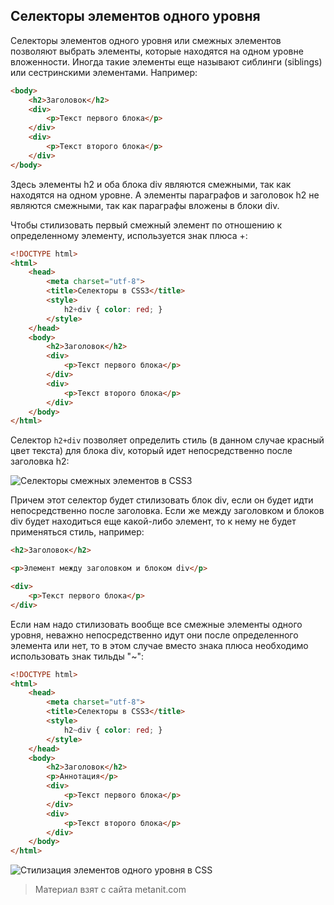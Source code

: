 ## Селекторы элементов одного уровня

Селекторы элементов одного уровня или смежных элементов позволяют выбрать элементы, которые находятся на одном уровне вложенности. Иногда такие элементы еще называют сиблинги (siblings) или сестринскими элементами. Например:

```html
<body>
    <h2>Заголовок</h2>
    <div>
        <p>Текст первого блока</p>
    </div>
    <div>
        <p>Текст второго блока</p>
    </div>
</body>
```

Здесь элементы h2 и оба блока div являются смежными, так как находятся на одном уровне. А элементы параграфов и заголовок h2 не являются смежными, так как параграфы вложены в блоки div.

Чтобы стилизовать первый смежный элемент по отношению к определенному элементу, используется знак плюса +:

```html
<!DOCTYPE html>
<html>
    <head>
        <meta charset="utf-8">
        <title>Селекторы в CSS3</title>
        <style>
            h2+div { color: red; }
        </style>
    </head>
    <body>
        <h2>Заголовок</h2>
        <div>
            <p>Текст первого блока</p>
        </div>
        <div>
            <p>Текст второго блока</p>
        </div>
    </body>
</html>
```

Селектор `h2+div` позволяет определить стиль (в данном случае красный цвет текста) для блока div, который идет непосредственно после заголовка h2:

![Селекторы смежных элементов в CSS3](https://metanit.com/web/html5/pics/4.19.png)

Причем этот селектор будет стилизовать блок div, если он будет идти непосредственно после заголовка. Если же между заголовком и блоков div будет находиться еще какой-либо элемент, то к нему не будет применяться стиль, например:

```html
<h2>Заголовок</h2>

<p>Элемент между заголовком и блоком div</p>

<div>
    <p>Текст первого блока</p>
</div>
```

Если нам надо стилизовать вообще все смежные элементы одного уровня, неважно непосредственно идут они после определенного элемента или нет, то в этом случае вместо знака плюса необходимо использовать знак тильды "~":

```html
<!DOCTYPE html>
<html>
    <head>
        <meta charset="utf-8">
        <title>Селекторы в CSS3</title>
        <style>
            h2~div { color: red; }
        </style>
    </head>
    <body>
        <h2>Заголовок</h2>
        <p>Аннотация</p>
        <div>
            <p>Текст первого блока</p>
        </div>
        <div>
            <p>Текст второго блока</p>
        </div>
    </body>
</html>
```

![Стилизация элементов одного уровня в CSS](https://metanit.com/web/html5/pics/4.20.png)


> Материал взят с сайта metanit.com